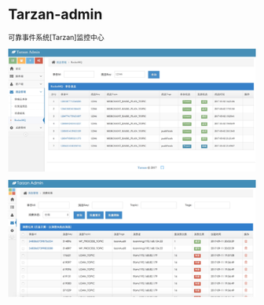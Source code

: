 # Tarzan-admin
可靠事件系统[Tarzan]监控中心

![RocketMQ](https://github.com/beston123/Tarzan-admin/blob/master/screenshots/RocketMQ.png)

![ConsumeResult](https://github.com/beston123/Tarzan-admin/blob/master/screenshots/ConsumeResult.png)

